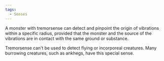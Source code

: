 ```yaml
---
tags:
  - Senses
---
```


A monster with tremorsense can detect and pinpoint the origin of vibrations within a specific radius, provided that the monster and the source of the vibrations are in contact with the same ground or substance.

Tremorsense can't be used to detect flying or incorporeal creatures. Many burrowing creatures, such as ankhegs, have this special sense.

